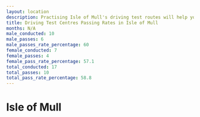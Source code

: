 ```yaml
---
layout: location
description: Practising Isle of Mull's driving test routes will help you become more confident in your gear-changing abilities.
title: Driving Test Centres Passing Rates in Isle of Mull
months: N/A
male_conducted: 10
male_passes: 6
male_passes_rate_percentage: 60
female_conducted: 7
female_passes: 4
female_pass_rate_percentage: 57.1
total_conducted: 17
total_passes: 10
total_pass_rate_percentage: 58.8
---
```


# Isle of Mull
